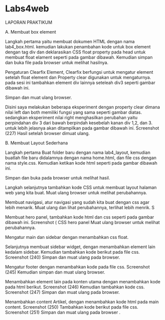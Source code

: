 # Labs4web
LAPORAN PRAKTIKUM

A. Membuat box element

Langkah pertama yaitu membuat dokumen HTML dengan nama lab4_box.html. kemudian lakukan penambahan kode untuk box element dengan tag div dan deklarasikan CSS float property pada head untuk membuat float elament seperti pada gambar dibawah. Kemudian simpan dan buka file pada browser untuk melihat hasilnya. 

Pengaturan Clearfix Element, Clearfix berfungsi untuk mengatur element setelah float element dan Property clear digunakan untuk mengaturnya. pada sesi ini tambahkan element div lainnya seteleah div3 seperti gambar dibawah ini. 

Simpan dan muat ulang browser. 

Disini saya melakukan beberapa eksperiment dengan property clear dimana nilai left dan both memiliki fungsi yang sama seperti gambar diatas. sedangkan eksperiment nilai right menghasilkan perubahan yaitu perpindahan div 3 dari bawah berpindah kesebelah kanan div 1,2, dan 3. untuk lebih jelasnya akan ditampilkan pada gambar dibawah ini. Screenshot (227) Hasil setelah browser dimuat ulang. 

B. Membuat Layout Sederhana

Langkah pertama Buat folder baru dengan nama lab4_layout, kemudian buatlah file baru didalamnya dengan nama home.html, dan file css dengan nama style.css. Kemudian ketikan kode html seperti pada gambar dibawah ini. 

Simpan dan buka pada browser untuk melihat hasil. 

Langkah selanjutnya tambahkan kode CSS untuk membuat layout halaman web yang kita buat.  Muat ulang browser untuk melihat perubahannya. 

Membuat navigasi, atur navigasi yang sudah kita buat dengan css agar lebih menarik.  Muat ulang dan lihat perubahannya, terlihat lebih menrik. S

Membuat hero panel, tambahkan kode html dan css seperti pada gambar dibawah ini. Screenshot ( CSS hero panel Muat ulang browser untuk melihat perubahannya. 

Mengatur main dan sidebar dengan menambahkan css float. 

Selanjutnya membuat sidebar widget, dengan menambahkan element lain kedalam sidebar.  Kemudian tambahkan kode berikut pada file css. Screenshot (240) Simpan dan muat ulang pada browser. 

Mengatur footer dengan menambahkan kode pada file css. Screenshot (245) Kemudian simpan dan muat ulang browser. 

Menambahkan element lain pada konten utama dengan menambahkan kode pada html berikut. Screenshot (246) Kemudian tambahkan kode css. Screenshot (247) Simpan dan muat ulang pada browser. 

Menambahkan content Artikel, dengan menambahkan kode html pada main content. Screenshot (250) Tambahkan kode berikut pada file css. Screenshot (251) Simpan dan muat ulang pada browser .
